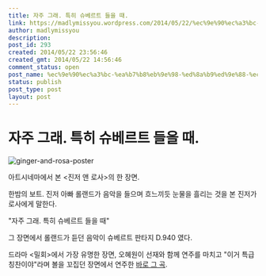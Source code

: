 ```yaml
---
title: 자주 그래. 특히 슈베르트 들을 때.
link: https://madlymissyou.wordpress.com/2014/05/22/%ec%9e%90%ec%a3%bc-%ea%b7%b8%eb%9e%98-%ed%8a%b9%ed%9e%88-%ec%8a%88%eb%b2%a0%eb%a5%b4%ed%8a%b8-%eb%93%a4%ec%9d%84-%eb%95%8c/
author: madlymissyou
description: 
post_id: 293
created: 2014/05/22 23:56:46
created_gmt: 2014/05/22 14:56:46
comment_status: open
post_name: %ec%9e%90%ec%a3%bc-%ea%b7%b8%eb%9e%98-%ed%8a%b9%ed%9e%88-%ec%8a%88%eb%b2%a0%eb%a5%b4%ed%8a%b8-%eb%93%a4%ec%9d%84-%eb%95%8c
status: publish
post_type: post
layout: post
---
```


# 자주 그래. 특히 슈베르트 들을 때.

![ginger-and-rosa-poster](http://madlymissyou.files.wordpress.com/2014/05/ginger-and-rosa-poster.jpg?w=611)

아트시네마에서 본 <진저 앤 로사>의 한 장면.

한밤의 보트. 진저 아빠 롤랜드가 음악을 들으며 흐느끼듯 눈물을 흘리는 것을 본 진저가 로사에게 말한다.

"자주 그래. 특히 슈베르트 들을 때"

그 장면에서 롤랜드가 듣던 음악이 슈베르트 판타지 D.940 였다.

드라마 <밀회>에서 가장 유명한 장면, 오혜원이 선재와 함께 연주를 마치고 "이거 특급 칭찬이야"라며 볼을 꼬집던 장면에서 연주한 [바로 그 곡](http://www.youtube.com/watch?v=7xvpe2Zz45A).